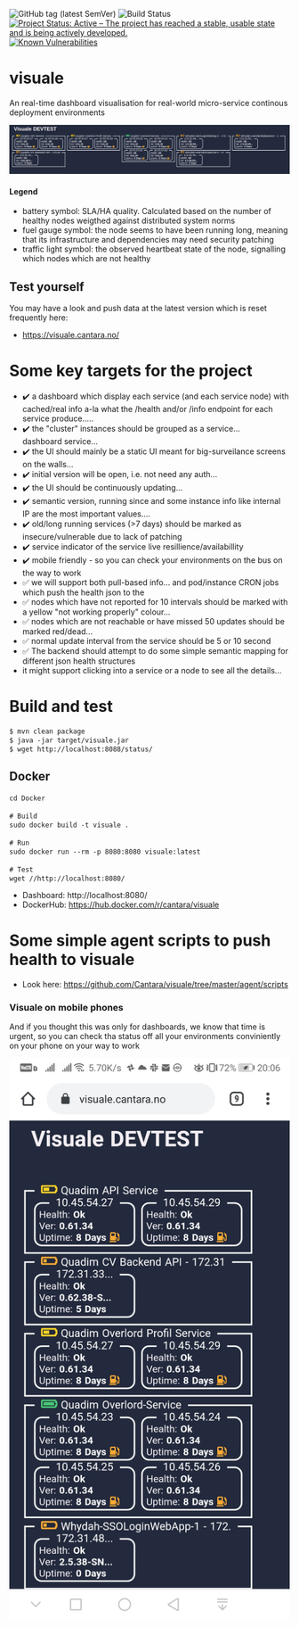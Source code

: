 ![GitHub tag (latest SemVer)](https://img.shields.io/github/v/tag/Cantara/visuale) ![Build Status](https://jenkins.quadim.ai/buildStatus/icon?job=visuale) [![Project Status: Active – The project has reached a stable, usable state and is being actively developed.](http://www.repostatus.org/badges/latest/active.svg)](http://www.repostatus.org/#active) [![Known Vulnerabilities](https://snyk.io/test/github/Cantara/visuale/badge.svg)](https://snyk.io/test/github/Cantara/visuale)

# visuale

An real-time dashboard visualisation for real-world micro-service continous deployment environments 

![A shapshot of an early ersion of the visuale dashboard](https://raw.githubusercontent.com/Cantara/visuale/master/doc/images/Visuale-in-action.png)

#### Legend
- battery symbol: SLA/HA quality. Calculated based on the number of healthy nodes weigthed against distributed system norms
- fuel gauge symbol: the node seems to have been running long, meaning that its infrastructure and dependencies may need security patching
- traffic light symbol: the observed heartbeat state of the node, signalling which nodes which are not healthy

## Test yourself
You may have a look and push data at the latest version which is reset frequently here:
* https://visuale.cantara.no/


# Some key targets for the project

- :heavy_check_mark: a dashboard which display each service (and each service node) with cached/real info a-la what the /health and/or /info endpoint for each service produce.....   
- :heavy_check_mark: the "cluster" instances should be grouped as a service...   
dashboard service... 
- :heavy_check_mark: the UI should mainly be a static UI meant for big-surveilance screens on the walls...  
- :heavy_check_mark: initial version will be open, i.e. not need any auth... 
- :heavy_check_mark: the UI should be continuously updating...   
- :heavy_check_mark: semantic version, running since and some instance info like internal IP are the most important values....    
- :heavy_check_mark: old/long running services (>7 days) should be marked as insecure/vulnerable due to lack of patching
- :heavy_check_mark: service indicator of the service live resillience/availabillity 
- :heavy_check_mark: mobile friendly - so you can check your environments on the bus on the way to work 
- :white_check_mark: we will support both pull-based info... and pod/instance CRON jobs which push the health json to the 
- :white_check_mark: nodes which have not reported for 10 intervals should be marked with a yellow "not working properly" colour...
- :white_check_mark: nodes which are not reachable or have missed 50 updates should be marked red/dead...  
- :white_check_mark: normal update interval from the service should be 5 or 10 second
- :white_check_mark: The backend should attempt to do some simple semantic mapping for different json health structures
- it might support clicking into a service or a node to see all the details...    

# Build and test

```
$ mvn clean package
$ java -jar target/visuale.jar
$ wget http://localhost:8088/status/
```

## Docker
```
cd Docker

# Build
sudo docker build -t visuale .

# Run
sudo docker run --rm -p 8080:8080 visuale:latest

# Test
wget //http://localhost:8080/
```
* Dashboard: http://localhost:8080/
* DockerHub: https://hub.docker.com/r/cantara/visuale


# Some simple agent scripts to push health to visuale

* Look here:  https://github.com/Cantara/visuale/tree/master/agent/scripts


### Visuale on mobile phones

And if you thought this was only for dashboards, we know that time is urgent, so you can check tha status off all your environments conviniently on your phone on your way to work

![A shapshot of an early ersion of the visuale dashboard from a mobile phone](https://raw.githubusercontent.com/Cantara/visuale/master/doc/images/visuale%20on%20mobile.jpg)



